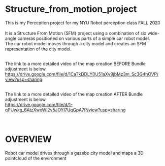 # Structure_from_motion_project
This is my Perception project for my NYU Robot perception class FALL 2020 <br><br>
It is a Structure From Motion (SFM) project using a combination of six wide-angle cameras positioned on various parts of a simple car robot model.<br>
The car robot model moves through a city model and creates an SFM representation of the city model.<br><br>

The link to a more detailed video of the map creation BEFORE Bundle adjustment is below https://drive.google.com/file/d/1CaTkDDLY0U51aXv9jbMz3m_Sc3G4hOVP/view?usp=sharing
<br><br>


The link to a more detailed video of the map creation AFTER Bundle adjustment is below     
https://drive.google.com/file/d/1-qPUwkg_6AtzXwxWl2v5JOYI7UqGpA7P/view?usp=sharing



<br>

#  OVERVIEW
Robot car model drives through a gazebo city model and maps a 3D pointcloud of the environment
